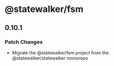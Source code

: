 # @statewalker/fsm

## 0.10.1

### Patch Changes

- Migrate the @statewalker/fsm project from the @statewalker/statewalker monorepo
